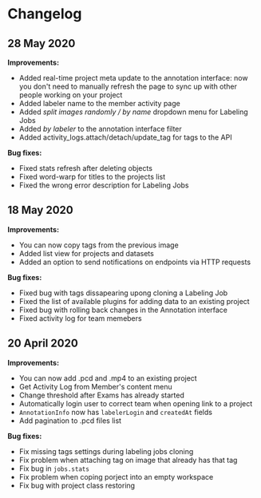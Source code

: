 # Changelog

## 28 May 2020

**Improvements:**
- Added real-time project meta update to the annotation interface: now you don't need to manually refresh the page to sync up with other people working on your project
- Added labeler name to the member activity page
- Added *split images randomly / by name* dropdown menu for Labeling Jobs
- Added *by labeler* to the annotation interface filter
- Added activity_logs.attach/detach/update_tag for tags to the API

**Bug fixes:**
- Fixed stats refresh after deleting objects
- Fixed word-warp for titles to the projects list
- Fixed the wrong error description for Labeling Jobs

## 18 May 2020

**Improvements:**
- You can now copy tags from the previous image
- Added list view for projects and datasets
- Added an option to send notifications on endpoints via HTTP requests

**Bug fixes:**
- Fixed bug with tags dissapearing upong cloning a Labeling Job
- Fixed the list of available plugins for adding data to an existing project
- Fixed bug with rolling back changes in the Annotation interface
- Fixed activity log for team memebers

## 20 April 2020

**Improvements:**

- You can now add .pcd and .mp4 to an existing project
- Get Activity Log from Member's content menu
- Change threshold after Exams has already started
- Automatically login user to correct team when opening link to a project  
- `AnnotationInfo` now has `labelerLogin` and `createdAt` fields
- Add pagination to .pcd files list
 
**Bug fixes:**
 
- Fix missing tags settings during labeling jobs cloning
- Fix problem when attaching tag on image that already has that tag  
- Fix bug in `jobs.stats`
- Fix problem when coping porject into an empty workspace
- Fix bug with project class restoring

